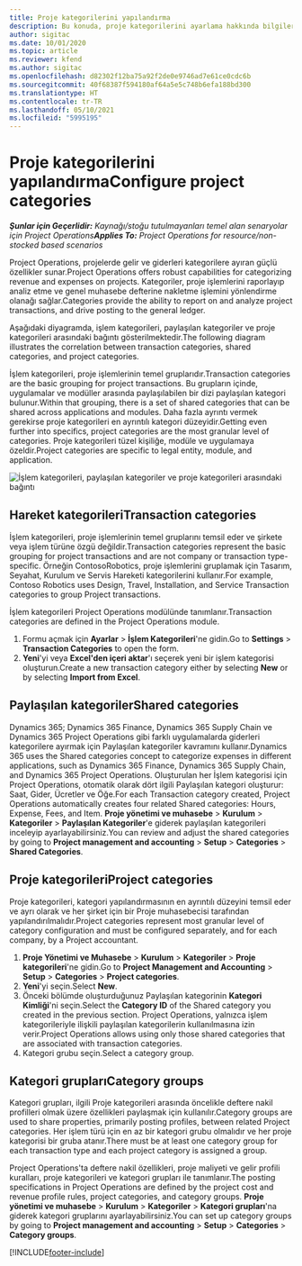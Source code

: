 ```yaml
---
title: Proje kategorilerini yapılandırma
description: Bu konuda, proje kategorilerini ayarlama hakkında bilgiler sağlanmaktadır.
author: sigitac
ms.date: 10/01/2020
ms.topic: article
ms.reviewer: kfend
ms.author: sigitac
ms.openlocfilehash: d82302f12ba75a92f2de0e9746ad7e61ce0cdc6b
ms.sourcegitcommit: 40f68387f594180af64a5e5c748b6efa188bd300
ms.translationtype: HT
ms.contentlocale: tr-TR
ms.lasthandoff: 05/10/2021
ms.locfileid: "5995195"
---
```

# <a name="configure-project-categories"></a><span data-ttu-id="705de-103">Proje kategorilerini yapılandırma</span><span class="sxs-lookup"><span data-stu-id="705de-103">Configure project categories</span></span>

<span data-ttu-id="705de-104">_**Şunlar için Geçerlidir:** Kaynağı/stoğu tutulmayanları temel alan senaryolar için Project Operations_</span><span class="sxs-lookup"><span data-stu-id="705de-104">_**Applies To:** Project Operations for resource/non-stocked based scenarios_</span></span>

<span data-ttu-id="705de-105">Project Operations, projelerde gelir ve giderleri kategorilere ayıran güçlü özellikler sunar.</span><span class="sxs-lookup"><span data-stu-id="705de-105">Project Operations offers robust capabilities for categorizing revenue and expenses on projects.</span></span> <span data-ttu-id="705de-106">Kategoriler, proje işlemlerini raporlayıp analiz etme ve genel muhasebe defterine nakletme işlemini yönlendirme olanağı sağlar.</span><span class="sxs-lookup"><span data-stu-id="705de-106">Categories provide the ability to report on and analyze project transactions, and drive posting to the general ledger.</span></span>

<span data-ttu-id="705de-107">Aşağıdaki diyagramda, işlem kategorileri, paylaşılan kategoriler ve proje kategorileri arasındaki bağıntı gösterilmektedir.</span><span class="sxs-lookup"><span data-stu-id="705de-107">The following diagram illustrates the correlation between transaction categories, shared categories, and project categories.</span></span> 

<span data-ttu-id="705de-108">İşlem kategorileri, proje işlemlerinin temel gruplarıdır.</span><span class="sxs-lookup"><span data-stu-id="705de-108">Transaction categories are the basic grouping for project transactions.</span></span> <span data-ttu-id="705de-109">Bu grupların içinde, uygulamalar ve modüller arasında paylaşılabilen bir dizi paylaşılan kategori bulunur.</span><span class="sxs-lookup"><span data-stu-id="705de-109">Within that grouping, there is a set of shared categories that can be shared across applications and modules.</span></span> <span data-ttu-id="705de-110">Daha fazla ayrıntı vermek gerekirse proje kategorileri en ayrıntılı kategori düzeyidir.</span><span class="sxs-lookup"><span data-stu-id="705de-110">Getting even further into specifics, project categories are the most granular level of categories.</span></span> <span data-ttu-id="705de-111">Proje kategorileri tüzel kişiliğe, modüle ve uygulamaya özeldir.</span><span class="sxs-lookup"><span data-stu-id="705de-111">Project categories are specific to legal entity, module, and application.</span></span>

![İşlem kategorileri, paylaşılan kategoriler ve proje kategorileri arasındaki bağıntı](media/project-categories.png)

## <a name="transaction-categories"></a><span data-ttu-id="705de-113">Hareket kategorileri</span><span class="sxs-lookup"><span data-stu-id="705de-113">Transaction categories</span></span>

<span data-ttu-id="705de-114">İşlem kategorileri, proje işlemlerinin temel gruplarını temsil eder ve şirkete veya işlem türüne özgü değildir.</span><span class="sxs-lookup"><span data-stu-id="705de-114">Transaction categories represent the basic grouping for project transactions and are not company or transaction type-specific.</span></span> <span data-ttu-id="705de-115">Örneğin ContosoRobotics, proje işlemlerini gruplamak için Tasarım, Seyahat, Kurulum ve Servis Hareketi kategorilerini kullanır.</span><span class="sxs-lookup"><span data-stu-id="705de-115">For example, Contoso Robotics uses Design, Travel, Installation, and Service Transaction categories to group Project transactions.</span></span>

<span data-ttu-id="705de-116">İşlem kategorileri Project Operations modülünde tanımlanır.</span><span class="sxs-lookup"><span data-stu-id="705de-116">Transaction categories are defined in the Project Operations module.</span></span> 
1. <span data-ttu-id="705de-117">Formu açmak için **Ayarlar** \> **İşlem Kategorileri**'ne gidin.</span><span class="sxs-lookup"><span data-stu-id="705de-117">Go to **Settings** \> **Transaction Categories** to open the form.</span></span> 
2. <span data-ttu-id="705de-118">**Yeni**'yi veya **Excel'den içeri aktar**'ı seçerek yeni bir işlem kategorisi oluşturun.</span><span class="sxs-lookup"><span data-stu-id="705de-118">Create a new transaction category either by selecting **New** or by selecting **Import from Excel**.</span></span>

## <a name="shared-categories"></a><span data-ttu-id="705de-119">Paylaşılan kategoriler</span><span class="sxs-lookup"><span data-stu-id="705de-119">Shared categories</span></span>

<span data-ttu-id="705de-120">Dynamics 365; Dynamics 365 Finance, Dynamics 365 Supply Chain ve Dynamics 365 Project Operations gibi farklı uygulamalarda giderleri kategorilere ayırmak için Paylaşılan kategoriler kavramını kullanır.</span><span class="sxs-lookup"><span data-stu-id="705de-120">Dynamics 365 uses the Shared categories concept to categorize expenses in different applications, such as Dynamics 365 Finance, Dynamics 365 Supply Chain, and Dynamics 365 Project Operations.</span></span> <span data-ttu-id="705de-121">Oluşturulan her İşlem kategorisi için Project Operations, otomatik olarak dört ilgili Paylaşılan kategori oluşturur: Saat, Gider, Ücretler ve Öğe.</span><span class="sxs-lookup"><span data-stu-id="705de-121">For each Transaction category created, Project Operations automatically creates four related Shared categories: Hours, Expense, Fees, and Item.</span></span> <span data-ttu-id="705de-122">**Proje yönetimi ve muhasebe** \> **Kurulum** \> **Kategoriler** \> **Paylaşılan Kategoriler**'e giderek paylaşılan kategorileri inceleyip ayarlayabilirsiniz.</span><span class="sxs-lookup"><span data-stu-id="705de-122">You can review and adjust the shared categories by going to **Project management and accounting** \> **Setup** \> **Categories** \> **Shared Categories**.</span></span>

## <a name="project-categories"></a><span data-ttu-id="705de-123">Proje kategorileri</span><span class="sxs-lookup"><span data-stu-id="705de-123">Project categories</span></span>

<span data-ttu-id="705de-124">Proje kategorileri, kategori yapılandırmasının en ayrıntılı düzeyini temsil eder ve ayrı olarak ve her şirket için bir Proje muhasebecisi tarafından yapılandırılmalıdır.</span><span class="sxs-lookup"><span data-stu-id="705de-124">Project categories represent most granular level of category configuration and must be configured separately, and for each company, by a Project accountant.</span></span>

1. <span data-ttu-id="705de-125">**Proje Yönetimi ve Muhasebe** \> **Kurulum** \> **Kategoriler** \> **Proje kategorileri**'ne gidin.</span><span class="sxs-lookup"><span data-stu-id="705de-125">Go to **Project Management and Accounting** \> **Setup** \> **Categories** \> **Project categories**.</span></span>
2. <span data-ttu-id="705de-126">**Yeni**'yi seçin.</span><span class="sxs-lookup"><span data-stu-id="705de-126">Select **New**.</span></span>
3. <span data-ttu-id="705de-127">Önceki bölümde oluşturduğunuz Paylaşılan kategorinin **Kategori Kimliği**'ni seçin.</span><span class="sxs-lookup"><span data-stu-id="705de-127">Select the **Category ID** of the Shared category you created in the previous section.</span></span> <span data-ttu-id="705de-128">Project Operations, yalnızca işlem kategorileriyle ilişkili paylaşılan kategorilerin kullanılmasına izin verir.</span><span class="sxs-lookup"><span data-stu-id="705de-128">Project Operations allows using only those shared categories that are associated with transaction categories.</span></span>
4. <span data-ttu-id="705de-129">Kategori grubu seçin.</span><span class="sxs-lookup"><span data-stu-id="705de-129">Select a category group.</span></span>

## <a name="category-groups"></a><span data-ttu-id="705de-130">Kategori grupları</span><span class="sxs-lookup"><span data-stu-id="705de-130">Category groups</span></span>

<span data-ttu-id="705de-131">Kategori grupları, ilgili Proje kategorileri arasında öncelikle deftere nakil profilleri olmak üzere özellikleri paylaşmak için kullanılır.</span><span class="sxs-lookup"><span data-stu-id="705de-131">Category groups are used to share properties, primarily posting profiles, between related Project categories.</span></span> <span data-ttu-id="705de-132">Her işlem türü için en az bir kategori grubu olmalıdır ve her proje kategorisi bir gruba atanır.</span><span class="sxs-lookup"><span data-stu-id="705de-132">There must be at least one category group for each transaction type and each project category is assigned a group.</span></span>

<span data-ttu-id="705de-133">Project Operations'ta deftere nakil özellikleri, proje maliyeti ve gelir profili kuralları, proje kategorileri ve kategori grupları ile tanımlanır.</span><span class="sxs-lookup"><span data-stu-id="705de-133">The posting specifications in Project Operations are defined by the project cost and revenue profile rules, project categories, and category groups.</span></span> <span data-ttu-id="705de-134">**Proje yönetimi ve muhasebe** \> **Kurulum** \> **Kategoriler** \> **Kategori grupları**'na giderek kategori gruplarını ayarlayabilirsiniz.</span><span class="sxs-lookup"><span data-stu-id="705de-134">You can set up category groups by going to **Project management and accounting** \> **Setup** \> **Categories** \> **Category groups**.</span></span>


[!INCLUDE[footer-include](../includes/footer-banner.md)]